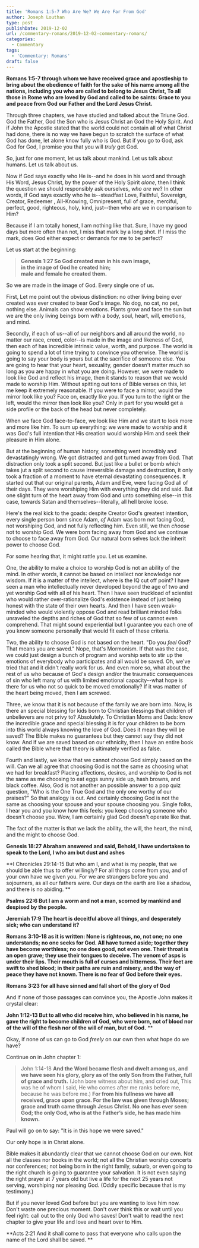 ```yaml
---
title: 'Romans 1:5-7 Who Are We? We Are Far From God'
author: Joseph Louthan
type: post
publishDate: 2019-12-02
url: /commentary-romans/2019-12-02-commentary-romans/
categories:
  - Commentary
tags:
  - 'Commentary: Romans'
draft: false
---
```

**Romans 1:5-7 through whom we have received grace and apostleship to bring about the obedience of faith for the sake of his name among all the nations,  including you who are called to belong to Jesus Christ,   To all those in Rome who are loved by God and called to be saints:  Grace to you and peace from God our Father and the Lord Jesus Christ.**

Through three chapters, we have studied and talked about the Triune God. God the Father, God the Son who is Jesus Christ an God the Holy Spirit. And if John the Apostle stated that the world could not contain all of what Christ had done, there is no way we have begun to scratch the surface of what God has done, let alone know fully who is God. But if you go to God, ask God for God, I promise you that you will *truly* get God.

So, just for one moment, let us talk about mankind. Let us talk about humans. Let us talk about us.

Now if God says exactly who He is--and he does in his word and through His Word, Jesus Christ, by the power of the Holy Spirit *alone*, then I think the question we should responsibly ask ourselves, *who are we*? In other words, if God says exactly who he is--steadfast Love, Faithful, Sovereign, Creator, Redeemer , All-Knowing, Omnipresent, full of grace, merciful, perfect, good, righteous, holy, kind, just--then who are we in comparison to Him?

Because if I am totally honest, I am nothing like that. Sure, I have my good days but more often than not, I miss that mark by a long shot. If I miss the mark, does God either expect or demands for me to be perfect?

Let us start at the beginning: 

> **Genesis 1:27  So God created man in his own image,  
 in the image of God he created him;  
 male and female he created them.**

So we are made in the image of God. Every single one of us. 

First, Let me point out the obvious distinction: no other living being ever created was ever created to bear God's image. No dog, no cat, no pet, nothing else.  Animals can show emotions. Plants grow and face the sun but we are the only living beings born with a body, soul, heart, will, emotions, and mind.

Secondly, if each of us--all of our neighbors and all around the world, no matter our race, creed, color--is made in the image and likeness of God, then each of has incredible intrinsic value, worth, and purpose. The world is going to spend a lot of time trying to convince you otherwise. The world is going to say your body is yours but at the sacrifice of someone else. You are going to hear that your heart, sexuality, gender doesn't matter much so long as you are happy in what you are doing. However, we were made to look like God and reflect his image, then it stands to reason that we would made to worship Him. Without spitting out tons of Bible verses on this, let me keep it extremely reasonable. If you were to face a mirror, would the mirror look like you? Face on, exactly like you. If you turn to the right or the left, would the mirror then look like you? Only in part for you would get a side profile or the back of the head but never completely.

When we face God face-to-face, we look like Him and we start to look more and more like him.  To sum up everything: we were made to worship and it was God's full intention that His creation would worship Him and seek their pleasure in Him alone.

But at the beginning of human history, something went incredibly and devastatingly wrong. We got distracted and got turned away from God. That distraction only took a split second. But just like a bullet or bomb which takes jut a split second to cause irreversible damage and destruction, it only took a fraction of a moment to have eternal devastating consequences. It started out that our original parents, Adam and Eve, were facing God all of their days. They were worshiping Him with everything they did and said. But one slight turn of the heart away from God and unto something else--in this case, towards Satan and themselves--literally, all hell broke loose.

Here's the real kick to the goads: despite Creator God's greatest intention, every single person born since Adam, *of* Adam was born not facing God, not worshiping God, and not fully reflecting him. Even still, we then *choose* not to worship God. We were born facing away from God and we continue to choose to face away from God. Our natural born selves lack the inherit power to choose God.

For some hearing that, it might rattle you. Let us examine.

One, the ability to make a choice to worship God is not an ability of the mind. In other words, it cannot be based on intellect nor knowledge nor wisdom. If it is a matter of the intellect, where is the IQ cut off point? I have seen a man who intellectually never developed beyond the age of two and yet worship God with all of his heart. Then I have seen truckload of scientist who would rather over-rationalize God's existence instead of just being honest with the state of their own hearts. And then I have seen weak-minded who would violently oppose God and read brilliant minded folks unraveled the depths and riches of God that so few of us cannot even comprehend.  That might sound experiential but I guarantee you each one of you know someone personally that would fit each of these criteria.

Two, the ability to choose God is not based on the heart. "Do you *feel* God? That means you are saved." Nope, that's Mormonism. If that was the case, we could just design a bunch of program and worship sets to stir up the emotions of everybody who participates and all would be saved. Oh, we've tried that and it didn't really work for us. And even more so, what about the rest of us who because of God's design and/or the traumatic consequences of sin who left many of us with limited emotional capacity--what hope is there for us who not so quick to be moved emotionally? If it was matter of the heart being moved, then I am screwed.

Three, we know that it is not because of the family we are born into. Now, is there an special blessing for kids born to Christian blessings that children of unbelievers are not privy to? Absolutely. To Christian Moms and Dads: know the incredible grace and special blessing it is for your children to be born into this world always knowing the love of God. Does it mean they will be saved? The Bible makes no guarantees but they cannot say they did not know. And if we are saved based on our ethnicity, then I have an entire book called the Bible where that theory is ultimately verified as false.

Fourth and lastly, we know that we cannot choose God simply based on the will. Can we all agree that choosing God is not the same as choosing what we had for breakfast? Placing affections, desires, and worship to God is not the same as me choosing to eat eggs sunny side up, hash browns, and black coffee. Also, God is not another an possible answer to a pop quiz question, "Who is the One True God and the only one worthy of our praises?" So that analogy is out. And certainly choosing God is not the same as choosing your spouse and your spouse choosing you. Single folks, I hear you and you know how this feels: you keep choosing someone who doesn't choose you. Wow, I am certainly glad God doesn't operate like that. 

The fact of the matter is that we lack the ability, the will, the heart, the mind, and the might to choose God. 

**Genesis 18:27 Abraham answered and said, Behold, I have undertaken to speak to the Lord, I who am but dust and ashes**

**I Chronicles 29:14-15  But who am I, and what is my people, that we should be able thus to offer willingly? For all things come from you, and of your own have we given you.  For we are strangers before you and sojourners, as all our fathers were. Our days on the earth are like a shadow, and there is no abiding. **

**Psalms 22:6  But I am a worm and not a man, scorned by mankind and despised by the people.**

**Jeremiah 17:9  The heart is deceitful above all things, and desperately sick; who can understand it?**

**Romans 3:10-18 as it is written:   None is righteous, no, not one;  no one understands; no one seeks for God.  All have turned aside; together they have become worthless; no one does good, not even one.  Their throat is an open grave; they use their tongues to deceive. The venom of asps is under their lips.  Their mouth is full of curses and bitterness.  Their feet are swift to shed blood;  in their paths are ruin and misery,  and the way of peace they have not known.  There is no fear of God before their eyes.**  

**Romans 3:23 for all have sinned and fall short of the glory of God**

And if none of those passages can convince you, the Apostle John makes it crystal clear:

**John 1:12-13 But to all who did receive him, who believed in his name, he gave the right to become children of God,  who were born, not of blood nor of the will of the flesh nor of the will of man, but of God.** **

Okay, if none of us can go to God *freely* on our own then what hope do we have?

Continue on in John chapter 1:

> John 1:14-18 **And the Word became flesh and dwelt among us, and we have seen his glory, glory as of the only Son from the Father, full of grace and truth.**  (John bore witness about him, and cried out, This was he of whom I said, He who comes after me ranks before me, because he was before me.)  **For from his fullness we have all received, grace upon grace.  For the law was given through Moses; grace and truth came through Jesus Christ.  No one has ever seen God; the only God, who is at the Father’s side, he has made him known.**   

Paul will go on to say: "It is in this hope we were saved."

Our only hope is in Christ alone. 

Bible makes it abundantly clear that we cannot choose God on our own. Not all the classes nor books in the world; not all the Christian worship concerts nor conferences; not being born in the right family, suburb, or even going to the right church is going to guarantee your salvation. It is not even saying the right prayer at 7 years old but live a life for the next 25 years not serving, worshiping nor pleasing God. (Oddly specific because that is my testimony.)

But if you never loved God before but you are wanting to love him now. Don't waste one precious moment. Don't over think this or wait until you feel right: call out to the only God who saves! Don't wait to read the next chapter to give your life and love and heart over to Him.

**Acts 2:21 And it shall come to pass that everyone who calls upon the name of the Lord shall be saved.  **